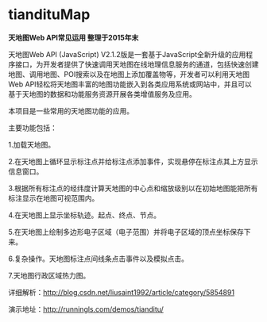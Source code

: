 # tiandituMap
**天地图Web API常见运用 整理于2015年末**

天地图Web API (JavaScript) V2.1.2版是一套基于JavaScript全新升级的应用程序接口，为开发者提供了快速调用天地图在线地理信息服务的通道，包括快速创建地图、调用地图、POI搜索以及在地图上添加覆盖物等，开发者可以利用天地图Web API轻松将天地图丰富的地图功能嵌入到各类应用系统或网站中，并且可以基于天地图的数据和功能服务资源开展各类增值服务及应用。

本项目是一些常用的天地图功能的应用。

主要功能包括：

1.加载天地图。

2.在天地图上循环显示标注点并给标注点添加事件，实现悬停在标注点其上方显示信息窗口。

3.根据所有标注点的经纬度计算天地图的中心点和缩放级别以在初始地图能把所有标注显示在地图可视范围内。

4.在天地图上显示坐标轨迹。起点、终点、节点。

5.在天地图上绘制多边形电子区域（电子范围）并将电子区域的顶点坐标保存下来。

6.复杂操作。天地图标注点间线条点击事件以及模拟点击。

7.天地图行政区域热力图。


详细解析：http://blog.csdn.net/liusaint1992/article/category/5854891

演示地址：http://runningls.com/demos/tianditu/


